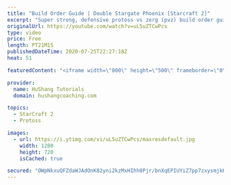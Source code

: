 ```yaml
---
title: "Build Order Guide | Double Stargate Phoenix [Starcraft 2]"
excerpt: "Super strong, defensive protoss vs zerg (pvz) build order guide. This opening is going to give you incredible map control over zerg in the mid-game, letting you scout exactly what is coming your way and making it easy to feel in control of the game. This build also completely owns mutalisk transitions"
originalUrl: https://youtube.com/watch?v=uL5uZTCwPcs
type: video
price: Free
length: PT21M1S
publishedDateTime: 2020-07-25T22:27:18Z
heat: 51

featuredContent: "<iframe width=\"800\" height=\"500\" frameborder=\"0\" src=\"https://www.youtube.com/embed/uL5uZTCwPcs\" allow=\"accelerometer; autoplay; encrypted-media; gyroscope; picture-in-picture\" allowfullscreen></iframe>"

provider:
  name: HuShang Tutorials
  domain: hushangcoaching.com

topics:
  - StarCraft 2
  - Protoss

images:
  - url: https://i.ytimg.com/vi/uL5uZTCwPcs/maxresdefault.jpg
    width: 1280
    height: 720
    isCached: true

secured: "OWpNkxuQFZdaWJAdOnK82yni2kzMxHIhh8Pjr/bnXqEPIUYiZ7pp7zxysmjkKAYbYPxcNaxpeFRaoN6Slr0JzwdBOdMC/TXTRshcSYKX+DKoIRh3+mDRgilXbZ3Mq5w74QQf/Zzq8n55ZWendUdcVyOh2YkzVJM0NfH2iEybNVKQrvCzKW1IcNwHXuwQ1X38a+GtftrcaeG5CTA5Qnss6TiuM2S1H/JbzH2YxzmXyQhcxO0MabgEf25+Hb8BSHkJgmXkJ9IZBhctCZPFGJmaKdOpZwt805h6rYNRuAs2CHnXEeFHBe7ZVgFj5eb2JLU4ECUBdb4RSKDXMsTAGq7cqUzlgv1kZJ+eif1gLPJUXE0Jy7T/YZU6CWk6J+HNI/Z+/sGmwNb1bDPx33zt5+llJ1XPHrnSaqdHEMrdbuMIiY0=;OZcV5xWBVVbSDnG2uk0JXg=="
---
```


